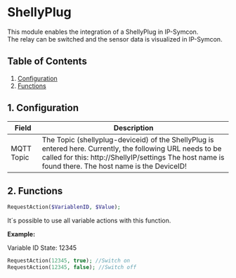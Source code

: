 # ShellyPlug
   This module enables the integration of a ShellyPlug in IP-Symcon.\
   The relay can be switched and the sensor data is visualized in IP-Symcon.   
      
   ## Table of Contents
   1. [Configuration](#1-configuration)
   2. [Functions](#2-functions)
   
   ## 1. Configuration
   
   Field        | Description
   ------------ | -------------
   MQTT Topic   | The Topic (shellyplug-deviceid) of the ShellyPlug is entered here. Currently, the following URL needs to be called for this: http://ShellyIP/settings The host name is found there. The host name is the DeviceID!
   
   ## 2. Functions

   ```php
   RequestAction($VariablenID, $Value);
   ```
   It´s possible to use all variable actions with this function.

   **Example:**
   
   Variable ID State: 12345
   ```php
   RequestAction(12345, true); //Switch on
   RequestAction(12345, false); //Switch off
   ```